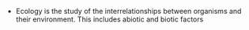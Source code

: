 - Ecology is the study of the interrelationships between organisms and their environment. This includes abiotic and biotic factors